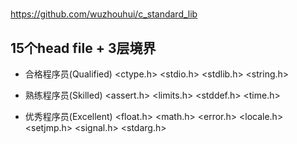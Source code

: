 # 



https://github.com/wuzhouhui/c_standard_lib


## 15个head file + 3层境界
- 合格程序员(Qualified)
<ctype.h> <stdio.h> <stdlib.h> <string.h> 

- 熟练程序员(Skilled)
<assert.h> <limits.h> <stddef.h> <time.h> 

- 优秀程序员(Excellent)
<float.h> <math.h> <error.h> <locale.h> <setjmp.h> <signal.h> <stdarg.h>

